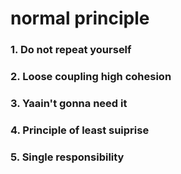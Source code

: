 # normal principle

### 1. Do not repeat yourself

### 2. Loose coupling high cohesion

### 3. Yaain't gonna need it

### 4. Principle of least suiprise

### 5. Single responsibility

